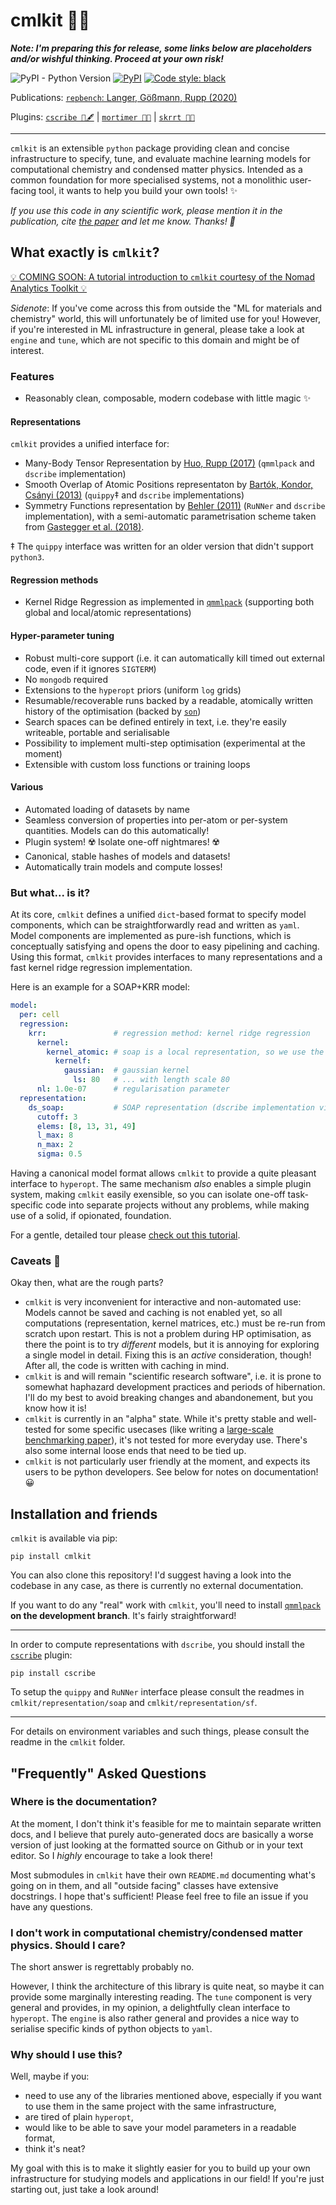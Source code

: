 # cmlkit 🐫🧰

***Note: I'm preparing this for release, some links below are placeholders and/or wishful thinking. Proceed at your own risk!***

![PyPI - Python Version](https://img.shields.io/pypi/pyversions/cmlkit.svg) [![PyPI](https://img.shields.io/pypi/v/cmlkit.svg)](https://pypi.org/project/cmlkit/) [![Code style: black](https://img.shields.io/badge/code%20style-black-000000.svg)](https://github.com/python/black) 

Publications: [`repbench`: Langer, Gößmann, Rupp (2020)](https://marcel.science/repbench)

Plugins: [`cscribe 🐫🖋️`](https://github.com/sirmarcel/cscribe) | [`mortimer 🎩⏰`](https://gitlab.com/sirmarcel/mortimer) | [`skrrt 🚗💨`](https://gitlab.com/sirmarcel/skrrt)

***

`cmlkit` is an extensible `python` package providing clean and concise infrastructure to specify, tune, and evaluate machine learning models for computational chemistry and condensed matter physics. Intended as a common foundation for more specialised systems, not a monolithic user-facing tool, it wants to help you build your own tools! ✨

*If you use this code in any scientific work, please mention it in the publication, cite [the paper](https://marcel.science/repbench) and let me know. Thanks! 🐫*

## What exactly is `cmlkit`?

[💡 COMING SOON: A tutorial introduction to `cmlkit` courtesy of the Nomad Analytics Toolkit 💡](https://nomad-coe.eu)

*Sidenote*: If you've come across this from outside the "ML for materials and chemistry" world, this will unfortunately be of limited use for you! However, if you're interested in ML infrastructure in general, please take a look at `engine` and `tune`, which are not specific to this domain and might be of interest.

### Features

- Reasonably clean, composable, modern codebase with little magic ✨

#### Representations

`cmlkit` provides a unified interface for:

- Many-Body Tensor Representation by [Huo, Rupp (2017)](https://arxiv.org/abs/1704.06439) (`qmmlpack` and `dscribe` implementation)
- Smooth Overlap of Atomic Positions representaton by [Bartók, Kondor, Csányi (2013)](https://doi.org/10.1103/PhysRevB.87.184115) (`quippy`‡ and `dscribe` implementations)
- Symmetry Functions representation by [Behler (2011)](https://doi.org/10.1063/1.3553717) (`RuNNer` and `dscribe` implementation), with a semi-automatic parametrisation scheme taken from [Gastegger et al. (2018)](https://doi.org/10.1063/1.5019667).

‡ The `quippy` interface was written for an older version that didn't support `python3`.

#### Regression methods

- Kernel Ridge Regression as implemented in [`qmmlpack`](https://gitlab.com/qmml/qmmlpack) (supporting both global and local/atomic representations)

#### Hyper-parameter tuning

- Robust multi-core support (i.e. it can automatically kill timed out external code, even if it ignores `SIGTERM`)
- No `mongodb` required
- Extensions to the `hyperopt` priors (uniform `log` grids)
- Resumable/recoverable runs backed by a readable, atomically written history of the optimisation (backed by [`son`](https://github.com/flokno/son))
- Search spaces can be defined entirely in text, i.e. they're easily writeable, portable and serialisable
- Possibility to implement multi-step optimisation (experimental at the moment)
- Extensible with custom loss functions or training loops

#### Various

- Automated loading of datasets by name
- Seamless conversion of properties into per-atom or per-system quantities. Models can do this automatically!
- Plugin system! ☢️ Isolate one-off nightmares! ☢️
- Canonical, stable hashes of models and datasets!
- Automatically train models and compute losses!

### But what... is it?

At its core, `cmlkit` defines a unified `dict`-based format to specify model components, which can be straightforwardly read and written as `yaml`. Model components are implemented as pure-ish functions, which is conceptually satisfying and opens the door to easy pipelining and caching. Using this format, `cmlkit` provides interfaces to many representations and a fast kernel ridge regression implementation.

Here is an example for a SOAP+KRR model:

```yaml
model:
  per: cell
  regression:
    krr:               # regression method: kernel ridge regression
      kernel:
        kernel_atomic: # soap is a local representation, so we use the appropriate kernel
          kernelf:
            gaussian:  # gaussian kernel
              ls: 80   # ... with length scale 80
      nl: 1.0e-07      # regularisation parameter
  representation:
    ds_soap:           # SOAP representation (dscribe implementation via plugin)
      cutoff: 3	
      elems: [8, 13, 31, 49]
      l_max: 8
      n_max: 2
      sigma: 0.5
```

Having a canonical model format allows `cmlkit` to provide a quite pleasant interface to `hyperopt`. The same mechanism *also* enables a simple plugin system, making `cmlkit` easily exensible, so you can isolate one-off task-specific code into separate projects without any problems, while making use of a solid, if opionated, foundation.

For a gentle, detailed tour please [check out this tutorial]( nomad-coe.eu ).

### Caveats 😬

Okay then, what are the rough parts?

- `cmlkit` is very inconvenient for interactive and non-automated use: Models cannot be saved and caching is not enabled yet, so all computations (representation, kernel matrices, etc.) must be re-run from scratch upon restart. This is not a problem during HP optimisation, as there the point is to try *different* models, but it is annoying for exploring a single model in detail. Fixing this is an *active* consideration, though! After all, the code is written with caching in mind.
- `cmlkit` is and will remain "scientific research software", i.e. it is prone to somewhat haphazard development practices and periods of hibernation. I'll do my best to avoid breaking changes and abandonement, but you know how it is!
- `cmlkit` is currently in an "alpha" state. While it's pretty stable and well-tested for some specific usecases (like writing a [large-scale benchmarking paper](marcel.science/repbench)), it's not tested for more everyday use. There's also some internal loose ends that need to be tied up.
- `cmlkit` is not particularly user friendly at the moment, and expects its users to be python developers. See below for notes on documentation! 😀

## Installation and friends

`cmlkit` is available via pip:

```
pip install cmlkit
```

You can also clone this repository! I'd suggest having a look into the codebase in any case, as there is currently no external documentation.

If you want to do any "real" work with `cmlkit`, you'll need to install [`qmmlpack`](https://gitlab.com/qmml/qmmlpack/-/tree/development) **on the development branch**. It's fairly straightforward!

***

In order to compute representations with `dscribe`, you should install the [`cscribe`](https://github.com/sirmarcel/cscribe) plugin:

```
pip install cscribe
```

To setup the `quippy` and `RuNNer` interface please consult the readmes in `cmlkit/representation/soap` and `cmlkit/representation/sf`.

***

For details on environment variables and such things, please consult the readme in the `cmlkit` folder.

## "Frequently" Asked Questions

### Where is the documentation?

At the moment, I don't think it's feasible for me to maintain separate written docs, and I believe that purely auto-generated docs are basically a worse version of just looking at the formatted source on Github or in your text editor. So I *highly* encourage to take a look there!

Most submodules in `cmlkit` have their own `README.md` documenting what's going on in them, and all "outside facing" classes have extensive docstrings. I hope that's sufficient! Please feel free to file an issue if you have any questions.

### I don't work in computational chemistry/condensed matter physics. Should I care?

The short answer is regrettably probably no. 

However, I think the architecture of this library is quite neat, so maybe it can provide some marginally interesting reading. The `tune` component is very general and provides, in my opinion, a delightfully clean interface to `hyperopt`. The `engine` is also rather general and provides a nice way to serialise specific kinds of python objects to `yaml`.

### Why should I use this?

Well, maybe if you:

- need to use any of the libraries mentioned above, especially if you want to use them in the same project with the same infrastructure,
- are tired of plain `hyperopt`,
- would like to be able to save your model parameters in a readable format,
- think it's neat?

My goal with this is to make it slightly easier for you to build up your own infrastructure for studying models and applications in our field! If you're just starting out, just take a look around!

